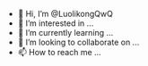 - 👋 Hi, I’m @LuolikongQwQ
- 👀 I’m interested in ...
- 🌱 I’m currently learning ...
- 💞️ I’m looking to collaborate on ...
- 📫 How to reach me ...

<!---
LuolikongQwQ/LuolikongQwQ is a ✨ special ✨ repository because its `README.md` (this file) appears on your GitHub profile.
You can click the Preview link to take a look at your changes.
--->
